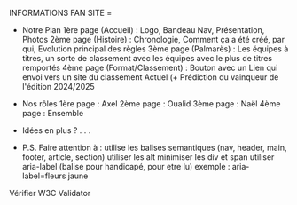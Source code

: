 INFORMATIONS FAN SITE =

- Notre Plan
1ère page (Accueil) : Logo, Bandeau Nav, Présentation, Photos
2ème page (Histoire) : Chronologie, Comment ça a été créé, par qui, Evolution principal des règles
3ème page (Palmarès) : Les équipes à titres, un sorte de classement avec les équipes avec le plus de titres remportés
4ème page (Format/Classement) : Bouton avec un Lien qui envoi vers un site du classement Actuel (+ Prédiction du vainqueur de l'édition 2024/2025

- Nos rôles
1ère page : Axel
2ème page : Oualid
3ème page : Naël
4ème page : Ensemble

- Idées en plus ?
. . .

- P.S.
Faire attention à :
utilise les balises semantiques (nav, header, main, footer, article, section)
utiliser les alt
minimiser les div et span
utiliser aria-label (balise pour handicapé, pour etre lu) exemple : aria-label=fleurs jaune

Vérifier W3C Validator
